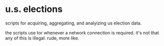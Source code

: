 # u.s. elections

scripts for acquiring, aggregating, and analyizing us election data. 

the scripts use tor whenever a network connection is required. 
it's not that any of this is illegal. 
rude, more like. 
